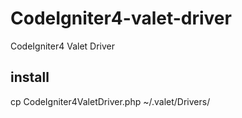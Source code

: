 # CodeIgniter4-valet-driver
CodeIgniter4 Valet Driver
## install 
cp CodeIgniter4ValetDriver.php ~/.valet/Drivers/

